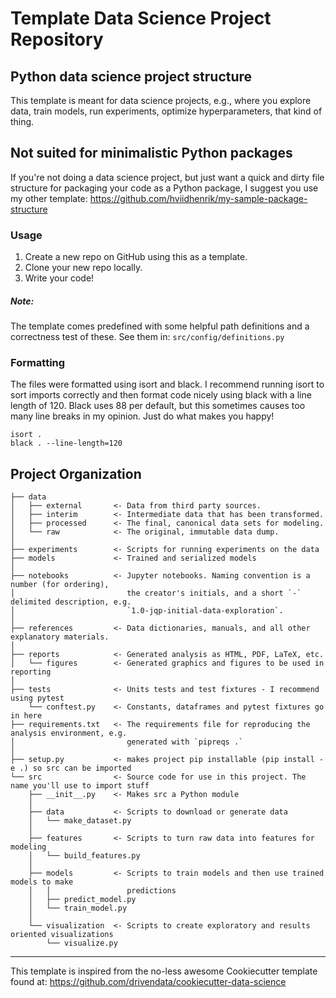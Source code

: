 Template Data Science Project Repository
========================

## Python data science project structure
This template is meant for data science projects, e.g., where you explore data, 
train models, run experiments, optimize hyperparameters, that kind of thing.


## Not suited for minimalistic Python packages
If you're not doing a data science project, but just want a quick and dirty file structure for packaging your code as a
Python package, I suggest you use my other template: 
https://github.com/hviidhenrik/my-sample-package-structure


### Usage

1. Create a new repo on GitHub using this as a template.
2. Clone your new repo locally.
3. Write your code!

##### Note:

The template comes predefined with some helpful path definitions and a correctness test of these.
See them in: `src/config/definitions.py`

### Formatting
The files were formatted using isort and black. I recommend running isort to sort imports correctly 
and then format code nicely using black with a line length of 120. Black uses 88 per default, 
but this sometimes causes too many line breaks in my opinion. Just do what makes you happy!

    isort .
    black . --line-length=120

Project Organization
------------

    ├── data
    │   ├── external       <- Data from third party sources.
    │   ├── interim        <- Intermediate data that has been transformed.
    │   ├── processed      <- The final, canonical data sets for modeling.
    │   └── raw            <- The original, immutable data dump.
    │
    ├── experiments        <- Scripts for running experiments on the data
    ├── models             <- Trained and serialized models
    │
    ├── notebooks          <- Jupyter notebooks. Naming convention is a number (for ordering),
    │                         the creator's initials, and a short `-` delimited description, e.g.
    │                         `1.0-jqp-initial-data-exploration`.
    │
    ├── references         <- Data dictionaries, manuals, and all other explanatory materials.
    │
    ├── reports            <- Generated analysis as HTML, PDF, LaTeX, etc.
    │   └── figures        <- Generated graphics and figures to be used in reporting
    │
    ├── tests              <- Units tests and test fixtures - I recommend using pytest
        └── conftest.py    <- Constants, dataframes and pytest fixtures go in here
    ├── requirements.txt   <- The requirements file for reproducing the analysis environment, e.g.
    │                         generated with `pipreqs .`
    │
    ├── setup.py           <- makes project pip installable (pip install -e .) so src can be imported
    └── src                <- Source code for use in this project. The name you'll use to import stuff
        ├── __init__.py    <- Makes src a Python module
        │
        ├── data           <- Scripts to download or generate data
        │   └── make_dataset.py
        │
        ├── features       <- Scripts to turn raw data into features for modeling
        │   └── build_features.py
        │
        ├── models         <- Scripts to train models and then use trained models to make
        │   │                 predictions
        │   ├── predict_model.py
        │   └── train_model.py
        │
        └── visualization  <- Scripts to create exploratory and results oriented visualizations
            └── visualize.py



--------

This template is inspired from the no-less awesome Cookiecutter template 
found at: https://github.com/drivendata/cookiecutter-data-science